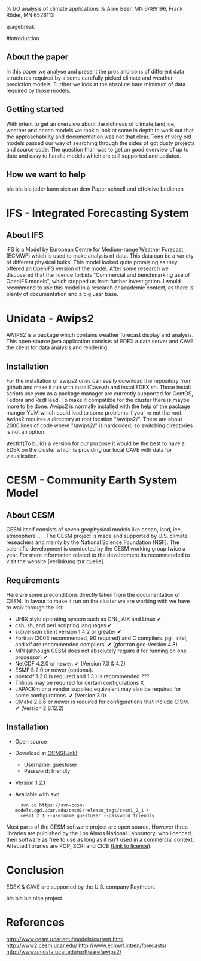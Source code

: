 % I/O analysis of climate applications 
% Arne Beer, MN 6489196, Frank Röder, MN 6526113

\pagebreak

#Introduction
## About the paper

In this paper we analyse and present the pros and cons of different data structures required by a some carefully picked climate and weather prediction models. Further we look at the absolute bare minimum of data required by those models.

## Getting started
With intent to get an overview about the richness of climate,land,ice, weather and ocean models we took a look at some in depth to work out that the approachability and documentation was not that clear. Tons of very old models passed our way of searching through the sides of got dusty projects and source code. The question than was to get an good overview of up to date and easy to handle models which are still supported and updated.

## How we want to help
bla bla bla jeder kann sich an dem Paper schnell und effektive bedienen

# IFS - Integrated Forecasting System

## About IFS
IFS is a Model by European Centre for Medium-range Weather Forecast (ECMWF) which is used to make analysis of data. This data can be a variety of different physical bulks. This model looked quite promising as they offered an OpenIFS version of the model. After some research we discovered that the licence forbids "Commercial and benchmarking use of OpenIFS models", which stopped us from further investigation. I would recommend to use this model in a research or academic context, as there is plenty of documentation and a big user base.


# Unidata - Awips2

AWIPS2 is a package which contains weather forecast display and analysis. This open-source java application consists of EDEX a data server and CAVE the client for data analysis and rendering. 

## Installation
For the installation of awips2 ones can easily download the repository from github and make it run with installCave.sh and installEDEX.sh. Those install scripts use yum as a package manager are currently supported for CentOS, Fedora and RedHead. To make it compatible for the cluster there is maybe more to be done. Awips2 is normally installed with the help of the package manger YUM which could lead to some problems if you' re not the root. 
Awips2 requires a directory at root location "/awips2/". There are about 2000 lines of code where "/awips2/" is hardcoded, so switching directories is not an option.

\textbf{To build} a version for our purpose it would be the best to have a EDEX on the cluster which is providing our local CAVE with data for visualisation.

# CESM - Community Earth System Model

## About CESM
CESM itself consists of seven geophysical models like ocean, land, ice, atmosphere ... . The CESM project is made and supported by U.S. climate reseachers and mainly by the National Science Foundation (NSF). The scientific development is conducted by the CESM working group twice a year. For more information related to the development its recommended to visit the website [verlinkung zur quelle].

## Requirements
Here are some preconditions directly taken from the documentation of CESM.
In favour to make it run on the cluster we are working with we have to walk through the list:

* UNIX style operating system such as CNL, AIX and Linux	✔
* csh, sh, and perl scripting languages		✔
* subversion client version 1.4.2 or greater	✔
* Fortran (2003 recommended, 90 required) and C compilers. pgi, intel, and xlf are recommended compilers.	✔ (gfortran gcc-Version 4.8)
* MPI (although CESM does not absolutely require it for running on one processor)	✔
* NetCDF 4.2.0 or newer.	✔ (Version 7.3 \& 4.2)
* ESMF 5.2.0 or newer (optional).
* pnetcdf 1.2.0 is required and 1.3.1 is recommended	??? 
* Trilinos may be required for certain configurations	X
* LAPACKm or a vendor supplied equivalent may also be required for some configurations.		✔ (Version 3.0)
* CMake 2.8.6 or newer is required for configurations that include CISM.	✔ (Version 2.8.12.2)

## Installation
- Open source
- Download at [CCMS(Link)](http://www.cesm.ucar.edu/models/cesm1.2/cesm/doc/usersguide/x290.html#download_ccsm_code):
    - Username: guestuser
    - Password: friendly
- Version 1.2.1
- Available with svn: 

        svn co https://svn-ccsm-models.cgd.ucar.edu/cesm1/release_tags/cesm1_2_1 \
        cesm1_2_1 --username guestuser --password friendly


Most parts of the CESM software project are open source. However three libraries are pulbished by the Los Almos National Laboratory, who licenced their software as free to use as long as it isn't used in a commercial context. Affected libraries are POP, SCRI and CICE [(Link to licence)](http://www.cesm.ucar.edu/management/UofCAcopyright.ccsm3.html).


# Conclusion
EDEX \& CAVE are supported by the U.S. company Raytheon.

bla bla bla nice project.

# References

http://www.cesm.ucar.edu/models/current.html
http://www2.cesm.ucar.edu/
http://www.ecmwf.int/en/forecasts/
http://www.unidata.ucar.edu/software/awips2/
